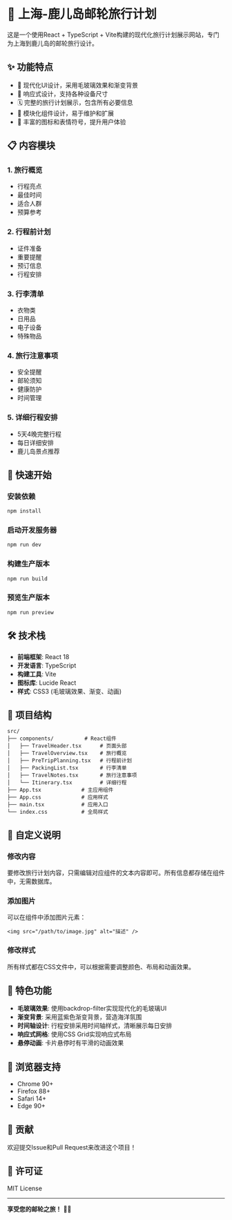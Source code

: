 # 🚢 上海-鹿儿岛邮轮旅行计划

这是一个使用React + TypeScript + Vite构建的现代化旅行计划展示网站，专门为上海到鹿儿岛的邮轮旅行设计。

## ✨ 功能特点

- 🎨 现代化UI设计，采用毛玻璃效果和渐变背景
- 📱 响应式设计，支持各种设备尺寸
- 🗓️ 完整的旅行计划展示，包含所有必要信息
- 🎯 模块化组件设计，易于维护和扩展
- 🌈 丰富的图标和表情符号，提升用户体验

## 📋 内容模块

### 1. 旅行概览
- 行程亮点
- 最佳时间
- 适合人群
- 预算参考

### 2. 行程前计划
- 证件准备
- 重要提醒
- 预订信息
- 行程安排

### 3. 行李清单
- 衣物类
- 日用品
- 电子设备
- 特殊物品

### 4. 旅行注意事项
- 安全提醒
- 邮轮须知
- 健康防护
- 时间管理

### 5. 详细行程安排
- 5天4晚完整行程
- 每日详细安排
- 鹿儿岛景点推荐

## 🚀 快速开始

### 安装依赖
```bash
npm install
```

### 启动开发服务器
```bash
npm run dev
```

### 构建生产版本
```bash
npm run build
```

### 预览生产版本
```bash
npm run preview
```

## 🛠️ 技术栈

- **前端框架**: React 18
- **开发语言**: TypeScript
- **构建工具**: Vite
- **图标库**: Lucide React
- **样式**: CSS3 (毛玻璃效果、渐变、动画)

## 📁 项目结构

```
src/
├── components/          # React组件
│   ├── TravelHeader.tsx      # 页面头部
│   ├── TravelOverview.tsx    # 旅行概览
│   ├── PreTripPlanning.tsx   # 行程前计划
│   ├── PackingList.tsx       # 行李清单
│   ├── TravelNotes.tsx       # 旅行注意事项
│   └── Itinerary.tsx         # 详细行程
├── App.tsx             # 主应用组件
├── App.css             # 应用样式
├── main.tsx            # 应用入口
└── index.css           # 全局样式
```

## 🎨 自定义说明

### 修改内容
要修改旅行计划内容，只需编辑对应组件的文本内容即可。所有信息都存储在组件中，无需数据库。

### 添加图片
可以在组件中添加图片元素：
```tsx
<img src="/path/to/image.jpg" alt="描述" />
```

### 修改样式
所有样式都在CSS文件中，可以根据需要调整颜色、布局和动画效果。

## 🌟 特色功能

- **毛玻璃效果**: 使用backdrop-filter实现现代化的毛玻璃UI
- **渐变背景**: 采用蓝紫色渐变背景，营造海洋氛围
- **时间轴设计**: 行程安排采用时间轴样式，清晰展示每日安排
- **响应式网格**: 使用CSS Grid实现响应式布局
- **悬停动画**: 卡片悬停时有平滑的动画效果

## 📱 浏览器支持

- Chrome 90+
- Firefox 88+
- Safari 14+
- Edge 90+

## 🤝 贡献

欢迎提交Issue和Pull Request来改进这个项目！

## 📄 许可证

MIT License

---

**享受您的邮轮之旅！** 🚢✨
